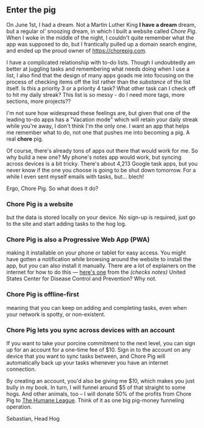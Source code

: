 ## Enter the pig

On June 1st, I had a dream. Not a Martin Luther King **I have a dream** dream, but a regular ol' snoozing dream, in which I built a website called *Chore Pig*. When I woke in the middle of the night, I couldn't quite remember what the app was supposed to do, but I frantically pulled up a domain search engine, and ended up the proud owner of https://chorepig.com.

I have a complicated relationship with to-do lists. Though I undoubtedly am better at juggling tasks and remembering what needs doing when I use a list, I also find that the design of many apps goads me into focusing on the process of checking items off the list rather than the *substance* of the list itself. Is this a priority 3 or a priority 4 task? What other task can I check off to hit my daily streak? This list is so messy - do I need more tags, more sections, more projects??

I'm not sure how widespread these feelings are, but given that one of the leading to-do apps has a "Vacation mode" which will retain your daily streak while you're away, I don't think I'm the only one. I want an app that helps me remember what to do, not one that pushes me into becoming a pig. A real **chore** pig.

Of course, there's already tons of apps out there that would work for me. So why build a new one? My phone's notes app would work, but syncing across devices is a bit tricky. There's about 4,213 Google task apps, but you never know if the one you choose is going to be shut down tomorrow. For a while I even sent myself emails with tasks, but... blech!

Ergo, <span class="font-display text-pink-400">Chore Pig</span>. So what does it do?

### Chore Pig is a website
but the data is stored locally on your device. No sign-up is required, just go to the site and start adding tasks to the hog log.

### Chore Pig is also a Progressive Web App (PWA)
making it installable on your phone or tablet for easy access. You might have gotten a notification while browsing around the website to install the app, but you can also install it manually. There are a lot of explainers on the internet for how to do this — [here's one](https://www.cdc.gov/niosh/mining/content/hearingloss/installPWA.html) from the _(checks notes)_ United States Center for Disease Control and Prevention? Why not.

### Chore Pig is offline-first
meaning that you can keep on adding and completing tasks, even when your network is spotty, or non-existent.

### Chore Pig lets you sync across devices with an account

If you want to take your porcine commitment to the next level, you can sign up for an account for a one-time fee of $10. Sign in to the account on any device that you want to sync tasks between, and Chore Pig will automatically back up your tasks whenever you have an internet connection.

By creating an account, you'd also be giving me $10, which makes you just bully in my book. In turn, I will funnel around $5 of that straight to some hogs. And other animals, too – I will donate 50% of the profits from Chore Pig to [The Humane League](https://thehumaneleague.org/). Think of it as one big pig-money funneling operation.

Sebastian, Head Hog
